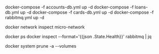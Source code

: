 docker-compose -f accounts-db.yml up -d
docker-compose -f loans-db.yml up -d
docker-compose -f cards-db.yml up -d
docker-compose -f rabbitmq.yml up -d



docker network inspect micro-network

docker ps
docker inspect --format='{{json .State.Health}}' rabbitmq | jq



docker system prune -a --volumes